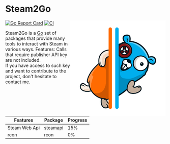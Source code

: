 Steam2Go 
========

[![Go Report Card](https://goreportcard.com/badge/github.com/svarrogh1337/steam2go)](https://goreportcard.com/report/github.com/svarrogh1337/steam2go) 
[![CI](https://github.com/bwmarrin/discordgo/actions/workflows/ci.yml/badge.svg)](https://github.com/bwmarrin/discordgo/actions/workflows/ci.yml)
<img align="right" alt="DiscordGo logo" src="docs/img/logo.svg" width="300">


Steam2Go is a [Go](https://golang.org/) set of packages that provide many tools to interact with Steam in various ways.
Features:
Calls that require publisher API key are not included.<br />
If you have access to such key and want to contribute to the project, don't hesitate to contact me.

| Features      | Package  | Progress |
|---------------|----------|----------|
| Steam Web Api | steamapi | 15%      |
| rcon          | rcon     | 0%       |

